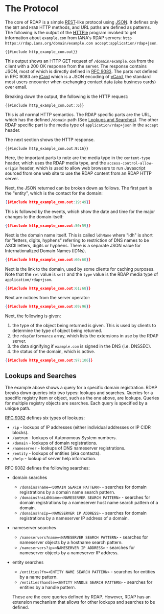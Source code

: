 # The Protocol

The core of RDAP is a simple [REST](https://en.wikipedia.org/wiki/REST)-like protocol using [JSON](https://en.wikipedia.org/wiki/JSON).
It defines only the `GET` and `HEAD` HTTP methods, and URL paths are defined as patterns. The following is the output of the
[HTTPie](https://httpie.io/) program invoked to get information about `example.com` from IANA's RDAP servers:
`http https://rdap.iana.org/domain/example.com accept:application/rdap+json`.

```
{{#include http_example_com.out}}    
```

This output shows an HTTP GET request of `/domain/example.com` from the client with a 200 OK response from the server.
The response contains JSON, most of which is directly defined in [RFC 9083](https://datatracker.ietf.org/doc/html/rfc9083).
The parts not defined in RFC 9083 are [jCard](/misc/glossary.md#jcard) which is a JSON encoding of [vCard](/misc/glossary.md#vcard),
the standard most users encounter when exchanging contact data (aka business cards) over email.

Breaking down the output, the following is the HTTP request:

```
{{#include http_example_com.out::6}}    
```

This is all normal HTTP semantics. The RDAP specific parts are the URL, which has the defined `/domain` path (See [Lookups and Searches](#lookups-and-searches)).
The other RDAP specific part is the media type of `application/rdap+json` in the `accept` header.

The next section shows the HTTP response.

```
{{#include http_example_com.out:9:16}}    
```
Here, the important parts to note are the media type in the `content-type` header, which uses the RDAP media type,
and the `access-control-allow-origin` header, which is used to allow web browsers to run Javascript sourced from one
web site to use the RDAP content from an RDAP HTTP server.

Next, the JSON returned can be broken down as follows. The first part is the "entity", which is the contact for the domain:

```json
{{#include http_example_com.out:19:49}}    
```

This is followed by the events, which show the date and time for the major changes to the domain itself:

```json
{{#include http_example_com.out:50:59}}    
```

Next is the domain name itself. This is called `ldhName` where "ldh" is short for "letters, digits, hyphens" referring to
restriction of DNS names to be ASCII letters, digits or hyphens. There is a separate JSON value for Internationalized Domain Names (IDNs).

```json
{{#include http_example_com.out:60:60}}    
```

Next is the link to the domain, used by some clients for caching purposes. Note that the `rel` value is `self`
and the `type` value is the RDAP media type of `application/rdap+json`.

```json
{{#include http_example_com.out:61:68}}    
```

Next are notices from the server operator:

```json
{{#include http_example_com.out:69:96}}    
```

Next, the following is given:
1. the type of the object being returned is given. This is used by clients to determine the type of object being returned.
1. the `rdapConformance` array, which lists the extensions in use by the RDAP server.
1. the data signifying if `example.com` is signed in the DNS (i.e. DNSSEC).
1. the status of the domain, which is active.

```json
{{#include http_example_com.out:97:106}}    
```

## Lookups and Searches

The example above shows a query for a specific domain registration. RDAP breaks down queries into two types: lookups and searches.
Queries for a specific registry item or object, such as the one above, are lookups. Queries for multiple registry objects are searches.
Each query is specified by a unique path.

[RFC 9082](https://datatracker.ietf.org/doc/html/rfc9082) defines six types of lookups:

* `/ip` - lookups of IP addresses (either individual addresses or IP CIDR blocks).
* `/autnum` - lookups of Autonomous System numbers.
* `/domain` - lookups of domain registrations.
* `/nameserver` - lookups of DNS nameserver registrations.
* `/entity` - lookups of entities (aka contacts).
* `/help` - lookup of server help information.

RFC 9082 defines the following searches:

* domain searches
  * `/domains?name=<DOMAIN SEARCH PATTERN>` - searches for domain registrations by a domain name search pattern.
  * `/domains?nsLdhName=<NAMESERVER SEARCH PATTERN>` - searches for domain registrations by a nameserver host name search pattern of a domain.
  * `/domains?nsIp=<NAMESERVER IP ADDRESS>` - searches for domain registrations by a nameserver IP address of a domain.
* nameserver searches
  * `/nameservers?name=<NAMESERVER SEARCH PATTERN>` - searches for nameserver objects by a hostname search pattern.
  * `/nameservers?ip=<NAMESERVER IP ADDRESS>` - searches for nameserver objects by a nameserver IP address.
* entity searches
  * `/entities?fn=<ENTITY NAME SEARCH PATTERN>` - searches for entities by a name pattern.
  * `/entities?handle=<ENTITY HANDLE SEARCH PATTERN>` - searches for entities by a handle pattern.

  These are the core queries defined by RDAP. However, RDAP has an extension mechanism that allows for other
  lookups and searches to be defined.
